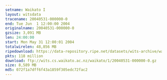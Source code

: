 ```yaml
---
setname: Waikato I
layout: witsdata
tracename: 20040531-000000-0
end: Tue Jun  1 12:00:00 2004
originalname: 20040531-000000-0
gzsize: 3,091 MB
len: 24:00:00
start: Mon May 31 12:00:01 2004
totalwirelen: 48,856 MB
ripedownload: https://data-repository.ripe.net/datasets/wits-archive/waikato/1/20040531-000000-0.gz
pkts: 118 million
download: ftp://wits.cs.waikato.ac.nz/waikato/1/20040531-000000-0.gz
size: 8,589 MB
md5: 072f1a7dff6f43a1859f305edc72fac2
---
```


